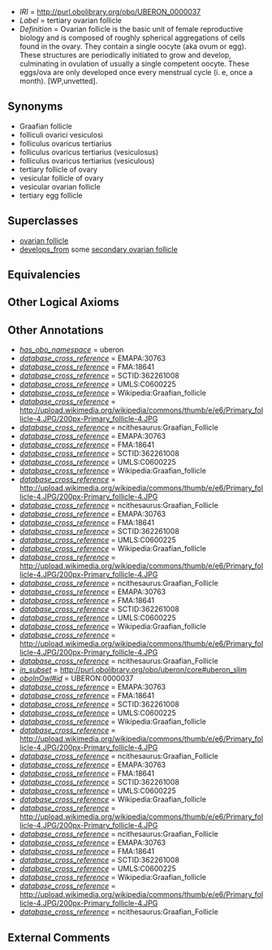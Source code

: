  * *IRI* = http://purl.obolibrary.org/obo/UBERON_0000037
 * *Label* = tertiary ovarian follicle
 * *Definition* = Ovarian follicle is the basic unit of female reproductive biology and is composed of roughly spherical aggregations of cells found in the ovary. They contain a single oocyte (aka ovum or egg). These structures are periodically initiated to grow and develop, culminating in ovulation of usually a single competent oocyte. These eggs/ova are only developed once every menstrual cycle (i. e, once a month). [WP,unvetted].

## Synonyms

 * Graafian follicle
 * folliculi ovarici vesiculosi
 * folliculus ovaricus tertiarius
 * folliculus ovaricus tertiarius (vesiculosus)
 * folliculus ovaricus tertiarius (vesiculous)
 * tertiary follicle of ovary
 * vesicular follicle of ovary
 * vesicular ovarian follicle
 * tertiary egg follicle

## Superclasses

 * [ovarian follicle](../../UBERON/05/UBERON_0001305.md)
 * [develops_from](../../RO/02/RO_0002202.md) some [secondary ovarian follicle](../../UBERON/36/UBERON_0000036.md)

## Equivalencies


## Other Logical Axioms


## Other Annotations

 * *[has_obo_namespace](../../ce/oboInOwl#hasOBONamespace.md)* = uberon
 * *[database_cross_reference](../../ef/oboInOwl#hasDbXref.md)* = EMAPA:30763
 * *[database_cross_reference](../../ef/oboInOwl#hasDbXref.md)* = FMA:18641
 * *[database_cross_reference](../../ef/oboInOwl#hasDbXref.md)* = SCTID:362261008
 * *[database_cross_reference](../../ef/oboInOwl#hasDbXref.md)* = UMLS:C0600225
 * *[database_cross_reference](../../ef/oboInOwl#hasDbXref.md)* = Wikipedia:Graafian_follicle
 * *[database_cross_reference](../../ef/oboInOwl#hasDbXref.md)* = http://upload.wikimedia.org/wikipedia/commons/thumb/e/e6/Primary_follicle-4.JPG/200px-Primary_follicle-4.JPG
 * *[database_cross_reference](../../ef/oboInOwl#hasDbXref.md)* = ncithesaurus:Graafian_Follicle
 * *[database_cross_reference](../../ef/oboInOwl#hasDbXref.md)* = EMAPA:30763
 * *[database_cross_reference](../../ef/oboInOwl#hasDbXref.md)* = FMA:18641
 * *[database_cross_reference](../../ef/oboInOwl#hasDbXref.md)* = SCTID:362261008
 * *[database_cross_reference](../../ef/oboInOwl#hasDbXref.md)* = UMLS:C0600225
 * *[database_cross_reference](../../ef/oboInOwl#hasDbXref.md)* = Wikipedia:Graafian_follicle
 * *[database_cross_reference](../../ef/oboInOwl#hasDbXref.md)* = http://upload.wikimedia.org/wikipedia/commons/thumb/e/e6/Primary_follicle-4.JPG/200px-Primary_follicle-4.JPG
 * *[database_cross_reference](../../ef/oboInOwl#hasDbXref.md)* = ncithesaurus:Graafian_Follicle
 * *[database_cross_reference](../../ef/oboInOwl#hasDbXref.md)* = EMAPA:30763
 * *[database_cross_reference](../../ef/oboInOwl#hasDbXref.md)* = FMA:18641
 * *[database_cross_reference](../../ef/oboInOwl#hasDbXref.md)* = SCTID:362261008
 * *[database_cross_reference](../../ef/oboInOwl#hasDbXref.md)* = UMLS:C0600225
 * *[database_cross_reference](../../ef/oboInOwl#hasDbXref.md)* = Wikipedia:Graafian_follicle
 * *[database_cross_reference](../../ef/oboInOwl#hasDbXref.md)* = http://upload.wikimedia.org/wikipedia/commons/thumb/e/e6/Primary_follicle-4.JPG/200px-Primary_follicle-4.JPG
 * *[database_cross_reference](../../ef/oboInOwl#hasDbXref.md)* = ncithesaurus:Graafian_Follicle
 * *[database_cross_reference](../../ef/oboInOwl#hasDbXref.md)* = EMAPA:30763
 * *[database_cross_reference](../../ef/oboInOwl#hasDbXref.md)* = FMA:18641
 * *[database_cross_reference](../../ef/oboInOwl#hasDbXref.md)* = SCTID:362261008
 * *[database_cross_reference](../../ef/oboInOwl#hasDbXref.md)* = UMLS:C0600225
 * *[database_cross_reference](../../ef/oboInOwl#hasDbXref.md)* = Wikipedia:Graafian_follicle
 * *[database_cross_reference](../../ef/oboInOwl#hasDbXref.md)* = http://upload.wikimedia.org/wikipedia/commons/thumb/e/e6/Primary_follicle-4.JPG/200px-Primary_follicle-4.JPG
 * *[database_cross_reference](../../ef/oboInOwl#hasDbXref.md)* = ncithesaurus:Graafian_Follicle
 * *[in_subset](../../et/oboInOwl#inSubset.md)* = http://purl.obolibrary.org/obo/uberon/core#uberon_slim
 * *[oboInOwl#id](../../id/oboInOwl#id.md)* = UBERON:0000037
 * *[database_cross_reference](../../ef/oboInOwl#hasDbXref.md)* = EMAPA:30763
 * *[database_cross_reference](../../ef/oboInOwl#hasDbXref.md)* = FMA:18641
 * *[database_cross_reference](../../ef/oboInOwl#hasDbXref.md)* = SCTID:362261008
 * *[database_cross_reference](../../ef/oboInOwl#hasDbXref.md)* = UMLS:C0600225
 * *[database_cross_reference](../../ef/oboInOwl#hasDbXref.md)* = Wikipedia:Graafian_follicle
 * *[database_cross_reference](../../ef/oboInOwl#hasDbXref.md)* = http://upload.wikimedia.org/wikipedia/commons/thumb/e/e6/Primary_follicle-4.JPG/200px-Primary_follicle-4.JPG
 * *[database_cross_reference](../../ef/oboInOwl#hasDbXref.md)* = ncithesaurus:Graafian_Follicle
 * *[database_cross_reference](../../ef/oboInOwl#hasDbXref.md)* = EMAPA:30763
 * *[database_cross_reference](../../ef/oboInOwl#hasDbXref.md)* = FMA:18641
 * *[database_cross_reference](../../ef/oboInOwl#hasDbXref.md)* = SCTID:362261008
 * *[database_cross_reference](../../ef/oboInOwl#hasDbXref.md)* = UMLS:C0600225
 * *[database_cross_reference](../../ef/oboInOwl#hasDbXref.md)* = Wikipedia:Graafian_follicle
 * *[database_cross_reference](../../ef/oboInOwl#hasDbXref.md)* = http://upload.wikimedia.org/wikipedia/commons/thumb/e/e6/Primary_follicle-4.JPG/200px-Primary_follicle-4.JPG
 * *[database_cross_reference](../../ef/oboInOwl#hasDbXref.md)* = ncithesaurus:Graafian_Follicle
 * *[database_cross_reference](../../ef/oboInOwl#hasDbXref.md)* = EMAPA:30763
 * *[database_cross_reference](../../ef/oboInOwl#hasDbXref.md)* = FMA:18641
 * *[database_cross_reference](../../ef/oboInOwl#hasDbXref.md)* = SCTID:362261008
 * *[database_cross_reference](../../ef/oboInOwl#hasDbXref.md)* = UMLS:C0600225
 * *[database_cross_reference](../../ef/oboInOwl#hasDbXref.md)* = Wikipedia:Graafian_follicle
 * *[database_cross_reference](../../ef/oboInOwl#hasDbXref.md)* = http://upload.wikimedia.org/wikipedia/commons/thumb/e/e6/Primary_follicle-4.JPG/200px-Primary_follicle-4.JPG
 * *[database_cross_reference](../../ef/oboInOwl#hasDbXref.md)* = ncithesaurus:Graafian_Follicle

## External Comments

